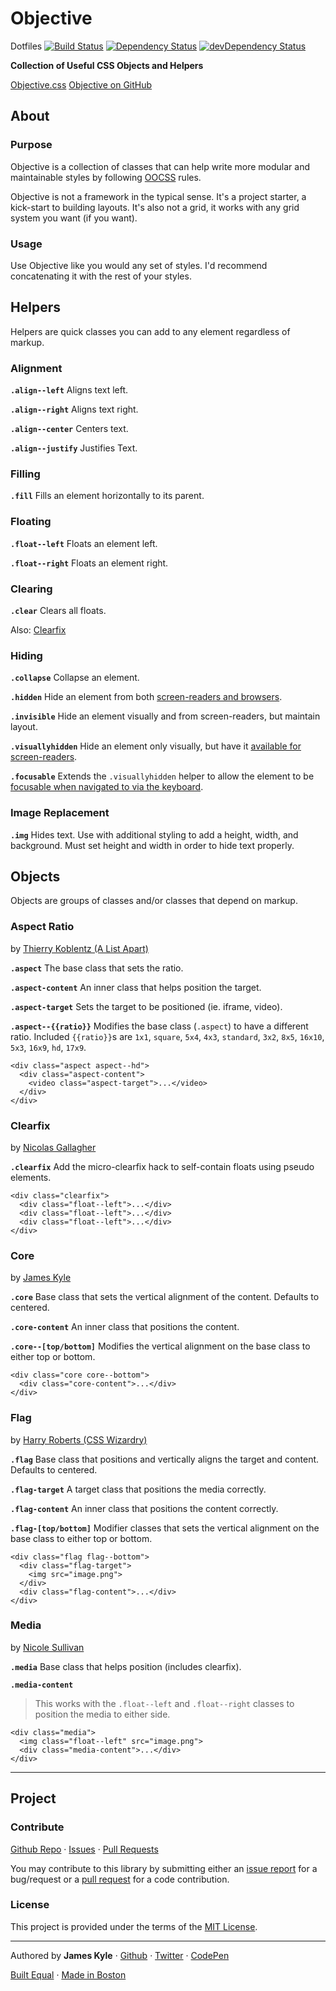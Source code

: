 # Objective

Dotfiles [![Build Status](https://travis-ci.org/tctcl/objective.png?branch=master)](https://travis-ci.org/tctcl/objective) [![Dependency Status](https://david-dm.org/tctcl/objective.png)](https://david-dm.org/tctcl/objective) [![devDependency Status](https://david-dm.org/tctcl/objective/dev-status.png)](https://david-dm.org/tctcl/objective#info=devDependencies)

**Collection of Useful CSS Objects and Helpers**

<a href="objective.css" class="button button--primary">Objective.css</a>
<a href="http://github.com/thejameskyle/objective" class="button">Objective on GitHub</a>

## About

### Purpose

Objective is a collection of classes that can help write more modular and maintainable styles by following [OOCSS](http://coding.smashingmagazine.com/2011/12/12/an-introduction-to-object-oriented-css-oocss/) rules.

Objective is not a framework in the typical sense. It's a project starter, a kick-start to building layouts. It's also not a grid, it works with any grid system you want (if you want).

### Usage

Use Objective like you would any set of styles. I'd recommend concatenating it with the rest of your styles.

## Helpers

Helpers are quick classes you can add to any element regardless of markup.

### Alignment

**`.align--left`** Aligns text left.

**`.align--right`** Aligns text right.

**`.align--center`** Centers text.

**`.align--justify`** Justifies Text.

### Filling

**`.fill`** Fills an element horizontally to its parent.

### Floating

**`.float--left`** Floats an element left.

**`.float--right`** Floats an element right.

### Clearing

**`.clear`** Clears all floats.

Also: [Clearfix](#clearfix)

### Hiding

**`.collapse`** Collapse an element.

**`.hidden`** Hide an element from both [screen-readers and browsers](http://h5bp.com/u).

**`.invisible`** Hide an element visually and from screen-readers, but maintain layout.

**`.visuallyhidden`** Hide an element only visually, but have it [available for screen-readers](http://h5bp.com/v).

**`.focusable`** Extends the `.visuallyhidden` helper to allow the element to be [focusable when navigated to via the keyboard](http://h5bp.com/p).

### Image Replacement

**`.img`** Hides text. Use with additional styling to add a height, width, and background. Must set height and width in order to hide text properly.

## Objects

Objects are groups of classes and/or classes that depend on markup.

### Aspect Ratio

by [Thierry Koblentz (A List Apart)](http://alistapart.com/article/creating-intrinsic-ratios-for-video)

**`.aspect`** The base class that sets the ratio.

**`.aspect-content`** An inner class that helps position the target.

**`.aspect-target`** Sets the target to be positioned (ie. iframe, video).

**`.aspect--{{ratio}}`** Modifies the base class (`.aspect`) to have a different ratio. Included `{{ratio}}`s are `1x1`, `square`, `5x4`, `4x3`, `standard`, `3x2`, `8x5`, `16x10`, `5x3`, `16x9`, `hd`, `17x9`.


```
<div class="aspect aspect--hd">
  <div class="aspect-content">
    <video class="aspect-target">...</video>
  </div>
</div>
```

### Clearfix

by [Nicolas Gallagher](http://nicolasgallagher.com/micro-clearfix-hack/)

**`.clearfix`** Add the micro-clearfix hack to self-contain floats using pseudo elements.

```
<div class="clearfix">
  <div class="float--left">...</div>
  <div class="float--left">...</div>
  <div class="float--left">...</div>
</div>
```

### Core

by [James Kyle](https://twitter.com/thejameskyle)

**`.core`** Base class that sets the vertical alignment of the content. Defaults to centered.

**`.core-content`** An inner class that positions the content.

**`.core--[top/bottom]`** Modifies the vertical alignment on the base class to either top or bottom.

```
<div class="core core--bottom">
  <div class="core-content">...</div>
</div>
```

### Flag

by [Harry Roberts (CSS Wizardry)](http://csswizardry.com/2013/05/the-flag-object/)

**`.flag`** Base class that positions and vertically aligns the target and content. Defaults to centered.

**`.flag-target`** A target class that positions the media correctly.

**`.flag-content`** An inner class that positions the content correctly.

**`.flag-[top/bottom]`** Modifier classes that sets the vertical alignment on the base class to either top or bottom.

```
<div class="flag flag--bottom">
  <div class="flag-target">
    <img src="image.png">
  </div>
  <div class="flag-content">...</div>
</div>
```

### Media

by [Nicole Sullivan](http://www.stubbornella.org/content/2010/06/25/the-media-object-saves-hundreds-of-lines-of-code/)

**`.media`** Base class that helps position (includes clearfix).

**`.media-content`**

> This works with the `.float--left` and `.float--right` classes to position the media to either side.

```
<div class="media">
  <img class="float--left" src="image.png">
  <div class="media-content">...</div>
</div>
```

---

## Project

### Contribute

[Github Repo](https://github.com/thejameskyle/objective/) · [Issues](https://github.com/thejameskyle/objective/issues) · [Pull Requests](https://github.com/thejameskyle/objective/pulls)

You may contribute to this library by submitting either an [issue report](https://github.com/thejameskyle/objective/issues) for a bug/request or a [pull request](https://github.com/thejameskyle/objective/pulls) for a code contribution.

### License

This project is provided under the terms of the [MIT License](LICENSE.md).

---

Authored by **James Kyle** · [Github](http://github.com/thejameskyle) · [Twitter](http://twitter.com/thejameskyle) · [CodePen](http://codepen.io/thejameskyle)

[Built Equal](www.hrc.org/donate) · [Made in Boston](http://bostonbuilt.org/)
